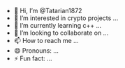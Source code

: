 - 👋 Hi, I’m @Tatarian1872
- 👀 I’m interested in crypto projects ...
- 🌱 I’m currently learning c++ ...
- 💞️ I’m looking to collaborate on ...
- 📫 How to reach me ...
- 😄 Pronouns: ...
- ⚡ Fun fact: ...

<!---
Tatarian1872/Tatarian1872 is a ✨ special ✨ repository because its `README.md` (this file) appears on your GitHub profile.
You can click the Preview link to take a look at your changes.
--->
